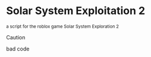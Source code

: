 # Solar System Exploitation 2
<sub>a script for the roblox game Solar System Exploration 2</sub>

> [!CAUTION]
> bad code
